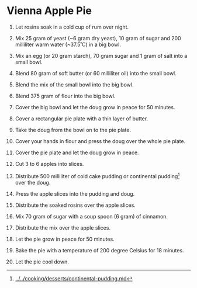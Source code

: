 Vienna Apple Pie
================

1. Let rosins soak in a cold cup of rum over night.

2. Mix 25 gram of yeast (~6 gram dry yeast), 10 gram of sugar and 200 milliliter warm water (~37.5˚C) in a big bowl.

3. Mix an egg (or 20 gram starch), 70 gram sugar and 1 gram of salt into a small bowl.

4. Blend 80 gram of soft butter (or 60 milliliter oil) into the small bowl.

5. Blend the mix of the small bowl into the big bowl.

6. Blend 375 gram of flour into the big bowl.

7. Cover the big bowl and let the doug grow in peace for 50 minutes.

8. Cover a rectangular pie plate with a thin layer of butter.

9. Take the doug from the bowl on to the pie plate.

10. Cover your hands in flour and press the doug over the whole pie plate.

11. Cover the pie plate and let the doug grow in peace.

12. Cut 3 to 6 apples into slices.

13. Distribute 500 milliliter of cold cake pudding or continental pudding[^1] over the doug.

14. Press the apple slices into the pudding and doug.

15. Distribute the soaked rosins over the apple slices.

16. Mix 70 gram of sugar with a soup spoon (6 gram) of cinnamon.

17. Distribute the mix over the apple slices.

18. Let the pie grow in peace for 50 minutes.

19. Bake the pie with a temperature of 200 degree Celsius for 18 minutes.

20. Let the pie cool down.



[^1]: [../../cooking/desserts/continental-pudding.md](../../cooking/desserts/continental-pudding.md)
